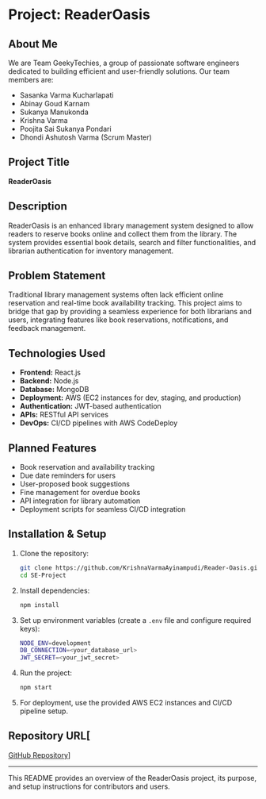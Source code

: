 # Project: ReaderOasis

## About Me
We are Team GeekyTechies, a group of passionate software engineers dedicated to building efficient and user-friendly solutions. Our team members are:
- Sasanka Varma Kucharlapati
- Abinay Goud Karnam
- Sukanya Manukonda
- Krishna Varma
- Poojita Sai Sukanya Pondari
- Dhondi Ashutosh Varma (Scrum Master)

## Project Title
**ReaderOasis**

## Description
ReaderOasis is an enhanced library management system designed to allow readers to reserve books online and collect them from the library. The system provides essential book details, search and filter functionalities, and librarian authentication for inventory management.

## Problem Statement
Traditional library management systems often lack efficient online reservation and real-time book availability tracking. This project aims to bridge that gap by providing a seamless experience for both librarians and users, integrating features like book reservations, notifications, and feedback management.

## Technologies Used
- **Frontend:** React.js
- **Backend:** Node.js
- **Database:** MongoDB
- **Deployment:** AWS (EC2 instances for dev, staging, and production)
- **Authentication:** JWT-based authentication
- **APIs:** RESTful API services
- **DevOps:** CI/CD pipelines with AWS CodeDeploy

## Planned Features
- Book reservation and availability tracking
- Due date reminders for users
- User-proposed book suggestions
- Fine management for overdue books
- API integration for library automation
- Deployment scripts for seamless CI/CD integration

## Installation & Setup
1. Clone the repository:
   ```sh
   git clone https://github.com/KrishnaVarmaAyinampudi/Reader-Oasis.git
   cd SE-Project
   ```
2. Install dependencies:
   ```sh
   npm install
   ```
3. Set up environment variables (create a `.env` file and configure required keys):
   ```sh
   NODE_ENV=development
   DB_CONNECTION=<your_database_url>
   JWT_SECRET=<your_jwt_secret>
   ```
4. Run the project:
   ```sh
   npm start
   ```
5. For deployment, use the provided AWS EC2 instances and CI/CD pipeline setup.

## Repository URL[
[GitHub Repository](https://github.com/KrishnaVarmaAyinampudi/Reader-Oasis.git)]

---
This README provides an overview of the ReaderOasis project, its purpose, and setup instructions for contributors and users.
